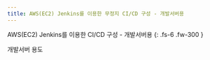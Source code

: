 ```yaml
---
title: AWS(EC2) Jenkins를 이용한 무정지 CI/CD 구성 - 개발서버용
---
```

AWS(EC2) Jenkins를 이용한 CI/CD 구성 - 개발서버용
{: .fs-6 .fw-300 }

개발서버 용도